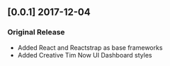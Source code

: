 ## [0.0.1] 2017-12-04
### Original Release
- Added React and Reactstrap as base frameworks
- Added Creative Tim Now UI Dashboard styles
